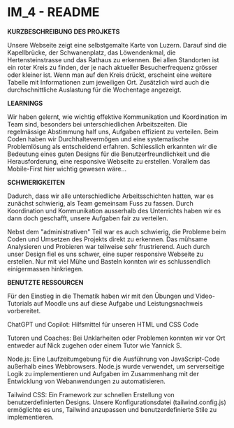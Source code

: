# IM_4 - README

**KURZBESCHREIBUNG DES PROJKETS**

Unsere Webseite zeigt eine selbstgemalte Karte von Luzern. Darauf sind die Kapellbrücke, der Schwanenplatz, das Löwendenkmal, die Hertensteinstrasse und das Rathaus zu erkennen. Bei allen Standorten ist ein roter Kreis zu finden, der je nach aktueller Besucherfrequenz grösser oder kleiner ist. Wenn man auf den Kreis drückt, erscheint eine weitere Tabelle mit Informationen zum jeweiligen Ort. Zusätzlich wird auch die durchschnittliche Auslastung für die Wochentage angezeigt.



**LEARNINGS**


Wir haben gelernt, wie wichtig effektive Kommunikation und Koordination im Team sind, besonders bei unterschiedlichen Arbeitszeiten. Die regelmässige Abstimmung half uns, Aufgaben effizient zu verteilen. Beim Coden haben wir Durchhaltevermögen und eine systematische Problemlösung als entscheidend erfahren. Schliesslich erkannten wir die Bedeutung eines guten Designs für die Benutzerfreundlichkeit und die Herausforderung, eine responsive Webseite zu erstellen. Vorallem das Mobile-First hier wichtig gewesen wäre...




**SCHWIERIGKEITEN**


Dadurch, dass wir alle unterschiedliche Arbeitsschichten hatten, war es zunächst schwierig, als Team gemeinsam Fuss zu fassen. Durch Koordination und Kommunikation ausserhalb des Unterrichts haben wir es dann doch geschafft, unsere Aufgaben fair zu verteilen.  

Nebst dem "administrativen" Teil war es auch schwierig, die Probleme beim Coden und Umsetzen des Projekts direkt zu erkennen. Das mühsame Analysieren und Probieren war teilweise sehr frustrierend. Auch durch unser Design fiel es uns schwer, eine super responsive Webseite zu erstellen. Nur mit viel Mühe und Basteln konnten wir es schlussendlich einigermassen hinkriegen.



**BENUTZTE RESSOURCEN**

Für den Einstieg in die Thematik haben wir mit den Übungen und Video-Tutorials auf Moodle uns auf diese Aufgabe und Leistungsnachweis vorbereitet.

ChatGPT und Copilot: Hilfsmittel für unseren HTML und CSS Code

Tutoren und Coaches: Bei Unklarheiten oder Problemen konnten wir vor Ort entweder auf Nick zugehen oder einem Tutor wie Yannick S. 
  
Node.js: Eine Laufzeitumgebung für die Ausführung von JavaScript-Code außerhalb eines Webbrowsers. Node.js wurde verwendet, um serverseitige Logik zu implementieren und Aufgaben im Zusammenhang mit der Entwicklung von Webanwendungen zu automatisieren.

Tailwind CSS: Ein Framework zur schnellen Erstellung von benutzerdefinierten Designs. Unsere Konfigurationsdatei (tailwind.config.js) ermöglichte es uns, Tailwind anzupassen und benutzerdefinierte Stile zu implementieren.


